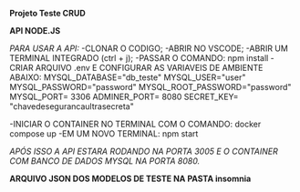 **Projeto Teste CRUD**

**API NODE.JS**

*PARA USAR A API:*
-CLONAR O CODIGO;
-ABRIR NO VSCODE;
-ABRIR UM TERMINAL INTEGRADO (ctrl + j);
-PASSAR O COMANDO: npm install
-CRIAR ARQUIVO .env E CONFIGURAR AS VARIAVEIS DE AMBIENTE ABAIXO:
MYSQL_DATABASE="db_teste"
MYSQL_USER="user"
MYSQL_PASSWORD="password"
MYSQL_ROOT_PASSWORD="password"
MYSQL_PORT= 3306
ADMINER_PORT= 8080
SECRET_KEY= "chavedesegurancaultrasecreta"

-INICIAR O CONTAINER NO TERMINAL COM O COMANDO: docker compose up
-EM UM NOVO TERMINAL: npm start

*APÓS ISSO A API ESTARA RODANDO NA PORTA 3005 E O CONTAINER COM BANCO DE DADOS MYSQL NA PORTA 8080.*

**ARQUIVO JSON DOS MODELOS DE TESTE NA PASTA insomnia**